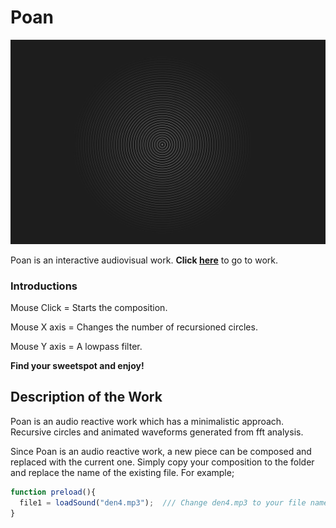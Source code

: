 # Poan

![Image of Yaktocat](https://github.com/IlginIcozu/poan/blob/main/poan.png)


Poan is an interactive audiovisual work. **Click [here](https://ilginicozu.github.io/poan/)** to go to work.

### Introductions

Mouse Click = Starts the composition.

Mouse X axis = Changes the number of recursioned circles.

Mouse Y axis = A lowpass filter.


**Find your sweetspot and enjoy!**


## Description of the Work

Poan is an audio reactive work which has a minimalistic approach. Recursive circles and animated waveforms generated from fft analysis.  

Since Poan is an audio reactive work, a new piece can be composed and replaced with the current one. Simply copy your composition to the folder and replace the name of the existing file. For example; 

```javascript
function preload(){
  file1 = loadSound("den4.mp3");  /// Change den4.mp3 to your file name and type.
}
```

